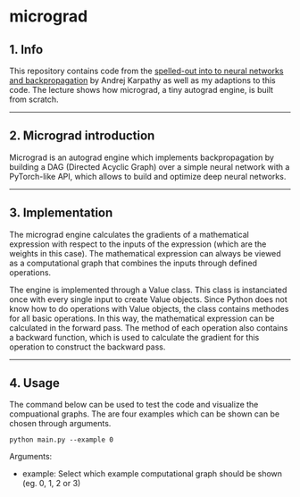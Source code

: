 # micrograd

## 1. Info

This repository contains code from the [spelled-out into to neural networks and backpropagation](https://www.youtube.com/watch?v=VMj-3S1tku0&t=1708s) by Andrej Karpathy as well as my adaptions to this code. The lecture shows how micrograd, a tiny autograd engine, is built from scratch.

<hr>

## 2. Micrograd introduction

Micrograd is an autograd engine which implements backpropagation by building a DAG (Directed Acyclic Graph) over a simple neural network with a PyTorch-like API, which allows to build and optimize deep neural networks.

<hr>

## 3. Implementation

The micrograd engine calculates the gradients of a mathematical expression with respect to the inputs of the expression (which are the weights in this case). The mathematical expression can always be viewed as a computational graph that combines the inputs through defined operations.

The engine is implemented through a Value class. This class is instanciated once with every single input to create Value objects. Since Python does not know how to do operations with Value objects, the class contains methodes for all basic operations. In this way, the mathematical expression can be calculated in the forward pass. The method of each operation also contains a backward function, which is used to calculate the gradient for this operation to construct the backward pass.

<hr>

## 4. Usage

The command below can be used to test the code and visualize the compuational graphs. The are four examples which can be shown can be chosen through arguments.

```
python main.py --example 0
```

Arguments:
- example: Select which example computational graph should be shown (eg. 0, 1, 2 or 3)


